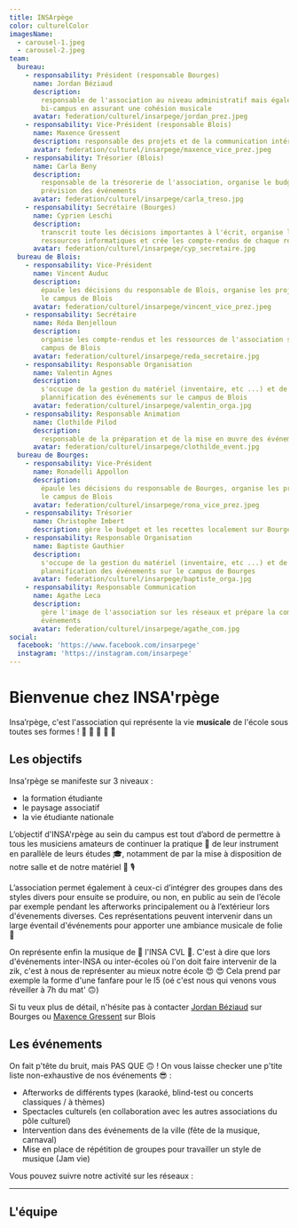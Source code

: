 ```yaml
---
title: INSArpège
color: culturelColor
imagesName:
  - carousel-1.jpeg
  - carousel-2.jpeg
team:
  bureau:
    - responsability: Président (responsable Bourges)
      name: Jordan Béziaud
      description:
        responsable de l'association au niveau administratif mais également
        bi-campus en assurant une cohésion musicale
      avatar: federation/culturel/insarpege/jordan_prez.jpeg
    - responsability: Vice-Président (responsable Blois)
      name: Maxence Gressent
      description: responsable des projets et de la communication intérieure
      avatar: federation/culturel/insarpege/maxence_vice_prez.jpeg
    - responsability: Trésorier (Blois)
      name: Carla Beny
      description:
        responsable de la trésorerie de l'association, organise le budget en
        prévision des événements
      avatar: federation/culturel/insarpege/carla_treso.jpg
    - responsability: Secrétaire (Bourges)
      name: Cyprien Leschi
      description:
        transcrit toute les décisions importantes à l'écrit, organise les
        ressources informatiques et crée les compte-rendus de chaque réunions
      avatar: federation/culturel/insarpege/cyp_secretaire.jpg
  bureau de Blois:
    - responsability: Vice-Président
      name: Vincent Auduc
      description:
        épaule les décisions du responsable de Blois, organise les projets sur
        le campus de Blois
      avatar: federation/culturel/insarpege/vincent_vice_prez.jpeg
    - responsability: Secrétaire
      name: Réda Benjelloun
      description:
        organise les compte-rendus et les ressources de l'association sur le
        campus de Blois
      avatar: federation/culturel/insarpege/reda_secretaire.jpg
    - responsability: Responsable Organisation
      name: Valentin Agnes
      description:
        s'occupe de la gestion du matériel (inventaire, etc ...) et de la
        plannification des événements sur le campus de Blois
      avatar: federation/culturel/insarpege/valentin_orga.jpg
    - responsability: Responsable Animation
      name: Clothilde Pilod
      description:
        responsable de la préparation et de la mise en œuvre des événements
      avatar: federation/culturel/insarpege/clothilde_event.jpg
  bureau de Bourges:
    - responsability: Vice-Président
      name: Ronadelli Appollon
      description:
        épaule les décisions du responsable de Bourges, organise les projets sur
        le campus de Blois
      avatar: federation/culturel/insarpege/rona_vice_prez.jpeg
    - responsability: Trésorier
      name: Christophe Imbert
      description: gère le budget et les recettes localement sur Bourges
    - responsability: Responsable Organisation
      name: Baptiste Gauthier
      description:
        s'occupe de la gestion du matériel (inventaire, etc ...) et de la
        plannification des événements sur le campus de Bourges
      avatar: federation/culturel/insarpege/baptiste_orga.jpg
    - responsability: Responsable Communication
      name: Agathe Leca
      description:
        gère l'image de l'association sur les réseaux et prépare la com' des
        événements
      avatar: federation/culturel/insarpege/agathe_com.jpg
social:
  facebook: 'https://www.facebook.com/insarpege'
  instagram: 'https://instagram.com/insarpege'
---
```


# Bienvenue chez INSA'rpège

<campus-center>
  <campus-responsive-image
    folder-name="federation/culturel/insarpege"
    name="logo.png"
    max-width="400">
  </campus-responsive-image>
</campus-center>

Insa’rpège, c'est l'association qui représente la vie **musicale** de l'école
sous toutes ses formes ! 🎤 🎹 🎺 🎸 🎵

## Les objectifs

Insa'rpège se manifeste sur 3 niveaux :

- la formation étudiante
- le paysage associatif
- la vie étudiante nationale

L’objectif d'INSA'rpège au sein du campus est tout d’abord de permettre à tous
les musiciens amateurs de continuer la pratique 💪 de leur instrument en
parallèle de leurs études 🎓, notamment de par la mise à disposition de notre
salle et de notre matériel 🥁 🎙

L’association permet également à ceux-ci d’intégrer des groupes dans des styles
divers pour ensuite se produire, ou non, en public au sein de l’école par
exemple pendant les afterworks principalement ou à l’extérieur lors d'évenements
diverses. Ces représentations peuvent intervenir dans un large éventail
d'événements pour apporter une ambiance musicale de folie 🥳

On représente enfin la musique de 💜 l'INSA CVL 💜. C'est à dire que lors
d'événements inter-INSA ou inter-écoles où l'on doit faire intervenir de la zik,
c'est à nous de représenter au mieux notre école 😍 😍 Cela prend par exemple la
forme d'une fanfare pour le I5 (oé c'est nous qui venons vous réveiller à 7h du
mat' 🙃)

Si tu veux plus de détail, n'hésite pas à contacter
[Jordan Béziaud](https://www.facebook.com/jordan.beziaud) sur Bourges ou
[Maxence Gressent](https://www.facebook.com/profile.php?id=100009153364994) sur
Blois

## Les événements

On fait p'tête du bruit, mais PAS QUE 🙃 ! On vous laisse checker une p'tite
liste non-exhaustive de nos événements 😎 :

- Afterworks de différents types (karaoké, blind-test ou concerts classiques / à
  thèmes)
- Spectacles culturels (en collaboration avec les autres associations du pôle
  culturel)
- Intervention dans des événements de la ville (fête de la musique, carnaval)
- Mise en place de répétition de groupes pour travailler un style de musique
  (Jam vie)

<campus-center>
  <campus-carousel :names="imagesName" folder-name="federation/culturel/insarpege"></campus-carousel>
</campus-center>

Vous pouvez suivre notre activité sur les réseaux :

<campus-social :social="social" :color="color"></campus-social>

---

## L'équipe

<campus-team :team="team" :color="color"></campus-team>

